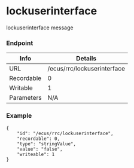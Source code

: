 # lockuserinterface

lockuserinterface message


### Endpoint

| Info  | Details |
| ------------- | ------------- |
| URL   | /ecus/rrc/lockuserinterface   |
| Recordable   | 0   |
| Writable   | 1   |
| Parameters  | N/A  |

### Example
```
{
    "id": "/ecus/rrc/lockuserinterface",
    "recordable": 0,
    "type": "stringValue",
    "value": "false",
    "writeable": 1
}
```
